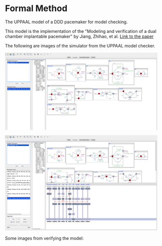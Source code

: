 # Formal Method
The UPPAAL model of a DDD pacemaker for model checking.

This model is the implementation of the "Modeling and verification of a dual chamber implantable pacemaker" by Jiang, Zhihao, et al. [Link to the paper](https://link.springer.com/chapter/10.1007/978-3-642-28756-5_14)

The following are images of the simulator from the UPPAAL model checker.

![alt text](images/simulator.png)

![alt text](images/simulator2.png)

Some images from verifying the model:



